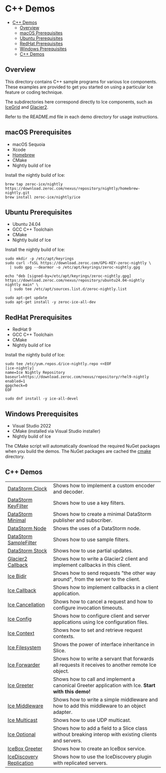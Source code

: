 # C++ Demos

- [C++ Demos](#c-demos)
  - [Overview](#overview)
  - [macOS Prerequisites](#macos-prerequisites)
  - [Ubuntu Prerequisites](#ubuntu-prerequisites)
  - [RedHat Prerequisites](#redhat-prerequisites)
  - [Windows Prerequisites](#windows-prerequisites)
  - [C++ Demos](#c-demos-1)

## Overview

This directory contains C++ sample programs for various Ice components. These examples
are provided to get you started on using a particular Ice feature or coding technique.

The subdirectories here correspond directly to Ice components, such as
[IceGrid](./IceGrid) and [Glacier2](./Glacier2).

Refer to the README.md file in each demo directory for usage instructions.

## macOS Prerequisites

- macOS Sequoia
- Xcode
- [Homebrew](https://brew.sh)
- CMake
- Nightly build of Ice

Install the nightly build of Ice:

```shell
brew tap zeroc-ice/nightly  https://download.zeroc.com/nexus/repository/nightly/homebrew-nightly.git
brew install zeroc-ice/nightly/ice
```

## Ubuntu Prerequisites

- Ubuntu 24.04
- GCC C++ Toolchain
- CMake
- Nightly build of Ice

Install the nightly build of Ice:

```shell
sudo mkdir -p /etc/apt/keyrings
sudo curl -fsSL https://download.zeroc.com/GPG-KEY-zeroc-nightly \
  | sudo gpg --dearmor -o /etc/apt/keyrings/zeroc-nightly.gpg

echo "deb [signed-by=/etc/apt/keyrings/zeroc-nightly.gpg] https://download.zeroc.com/nexus/repository/ubuntu24.04-nightly nightly main" \
  | sudo tee /etc/apt/sources.list.d/zeroc-nightly.list

sudo apt-get update
sudo apt-get install -y zeroc-ice-all-dev
```

## RedHat Prerequisites

- RedHat 9
- GCC C++ Toolchain
- CMake
- Nightly build of Ice

Install the nightly build of Ice:

```shell
sudo tee /etc/yum.repos.d/ice-nightly.repo <<EOF
[ice-nightly]
name=Ice Nightly Repository
baseurl=https://download.zeroc.com/nexus/repository/rhel9-nightly
enabled=1
gpgcheck=0
EOF

sudo dnf install -y ice-all-devel
```

## Windows Prerequisites

- Visual Studio 2022
- CMake (installed via Visual Studio installer)
- Nightly build of Ice

The CMake script will automatically download the required NuGet packages when you
build the demos. The NuGet packages are cached the [cmake](./cmake) directory.

## C++ Demos

|                                                         |                                                                                                       |
| ------------------------------------------------------- | ----------------------------------------------------------------------------------------------------- |
| [DataStorm Clock](./DataStorm/clock/)                   | Shows how to implement a custom encoder and decoder.                                                  |
| [DataStorm KeyFilter](./DataStorm/keyFilter/)           | Shows how to use a key filters.                                                                       |
| [DataStorm Minimal](./DataStorm/minimal/)               | Shows how to create a minimal DataStorm publisher and subscriber.                                     |
| [DataStorm Node](./DataStorm/node/)                     | Shows the uses of a DataStorm node.                                                                   |
| [DataStorm SampleFilter](./DataStorm/sampleFilter/)     | Shows how to use sample filters.                                                                      |
| [DataStorm Stock](./DataStorm/stock/)                   | Shows how to use partial updates.                                                                     |
| [Glacier2 Callback](./Glacier2/callback/)               | Shows how to write a Glacier2 client and implement callbacks in this client.                          |
| [Ice Bidir](./Ice/bidir/)                               | Shows how to send requests "the other way around", from the server to the client.                     |
| [Ice Callback](./Ice/callback/)                         | Shows how to implement callbacks in a client application.                                             |
| [Ice Cancellation](./Ice/cancellation/)                 | Shows how to cancel a request and how to configure invocation timeouts.                               |
| [Ice Config](./Ice/config/)                             | Shows how to configure client and server applications using Ice configuration files.                  |
| [Ice Context](./Ice/context/)                           | Shows how to set and retrieve request contexts.                                                       |
| [Ice Filesystem](./Ice/filesystem/)                     | Shows the power of interface inheritance in Slice.                                                    |
| [Ice Forwarder](./Ice/forwarder/)                       | Shows how to write a servant that forwards all requests it receives to another remote Ice object.     |
| [Ice Greeter](./Ice/greeter/)                           | Shows how to call and implement a canonical Greeter application with Ice. **Start with this demo!**   |
| [Ice Middleware](./Ice/middleware/)                     | Shows how to write a simple middleware and how to add this middleware to an object adapter.           |
| [Ice Multicast](./Ice/multicast/)                       | Shows how to use UDP multicast.                                                                       |
| [Ice Optional](./Ice/optional/)                         | Shows how to add a field to a Slice class without breaking interop with existing clients and servers. |
| [IceBox Greeter](./IceBox/Greeter/)                     | Shows how to create an IceBox service.                                                                |
| [IceDiscovery Replication](./IceDiscovery/Replication/) | Shows how to use the IceDiscovery plugin with replicated servers.                                     |
